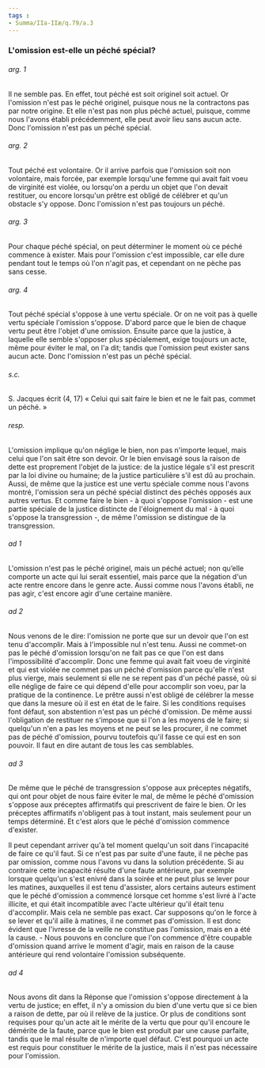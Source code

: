 ```yaml
---
tags : 
- Summa/IIa-IIæ/q.79/a.3
---
```


### L'omission est-elle un péché spécial?

###### arg. 1
Il ne semble pas. En effet, tout péché est soit originel soit actuel. Or l'omission n'est pas le péché originel, puisque nous ne la contractons pas par notre origine. Et elle n'est pas non plus péché actuel, puisque, comme nous l'avons établi précédemment, elle peut avoir lieu sans aucun acte. Donc l'omission n'est pas un péché spécial. 

###### arg. 2
Tout péché est volontaire. Or il arrive parfois que l'omission soit non volontaire, mais forcée, par exemple lorsqu'une femme qui avait fait voeu de virginité est violée, ou lorsqu'on a perdu un objet que l'on devait restituer, ou encore lorsqu'un prêtre est obligé de célébrer et qu'un obstacle s'y oppose. Donc l'omission n'est pas toujours un péché. 

###### arg. 3
Pour chaque péché spécial, on peut déterminer le moment où ce péché commence à exister. Mais pour l'omission c'est impossible, car elle dure pendant tout le temps où l'on n'agit pas, et cependant on ne pèche pas sans cesse. 

###### arg. 4
Tout péché spécial s'oppose à une vertu spéciale. Or on ne voit pas à quelle vertu spéciale l'omission s'oppose. D'abord parce que le bien de chaque vertu peut être l'objet d'une omission. Ensuite parce que la justice, à laquelle elle semble s'opposer plus spécialement, exige toujours un acte, même pour éviter le mal, on l'a dit; tandis que l'omission peut exister sans aucun acte. Donc l'omission n'est pas un péché spécial. 

###### s.c.
S. Jacques écrit (4, 17) « Celui qui sait faire le bien et ne le fait pas, commet un péché. » 

###### resp.
L'omission implique qu'on néglige le bien, non pas n'importe lequel, mais celui que l'on sait être son devoir. Or le bien envisagé sous la raison de dette est proprement l'objet de la justice: de la justice légale s'il est prescrit par la loi divine ou humaine; de la justice particulière s'il est dû au prochain. Aussi, de même que la justice est une vertu spéciale comme nous l'avons montré, l'omission sera un péché spécial distinct des péchés opposés aux autres vertus. Et comme faire le bien - à quoi s'oppose l'omission - est une partie spéciale de la justice distincte de l'éloignement du mal - à quoi s'oppose la transgression -, de même l'omission se distingue de la transgression. 

###### ad 1
L'omission n'est pas le péché originel, mais un péché actuel; non qu’elle comporte un acte qui lui serait essentiel, mais parce que la négation d'un acte rentre encore dans le genre acte. Aussi comme nous l'avons établi, ne pas agir, c'est encore agir d'une certaine manière. 

###### ad 2
Nous venons de le dire: l'omission ne porte que sur un devoir que l'on est tenu d'accomplir. Mais à l'impossible nul n'est tenu. Aussi ne commet-on pas le péché d'omission lorsqu'on ne fait pas ce que l'on est dans l'impossibilité d'accomplir. Donc une femme qui avait fait voeu de virginité et qui est violée ne commet pas un péché d'omission parce qu'elle n'est plus vierge, mais seulement si elle ne se repent pas d'un péché passé, où si elle néglige de faire ce qui dépend d'elle pour accomplir son voeu, par la pratique de la continence. Le prêtre aussi n'est obligé de célébrer la messe que dans la mesure où il est en état de le faire. Si les conditions requises font défaut, son abstention n'est pas un péché d'omission. De même aussi l'obligation de restituer ne s'impose que si l'on a les moyens de le faire; si quelqu'un n'en a pas les moyens et ne peut se les procurer, il ne commet pas de péché d'omission, pourvu toutefois qu'il fasse ce qui est en son pouvoir. Il faut en dire autant de tous les cas semblables. 

###### ad 3
De même que le péché de transgression s'oppose aux préceptes négatifs, qui ont pour objet de nous faire éviter le mal, de même le péché d'omission s'oppose aux préceptes affirmatifs qui prescrivent de faire le bien. Or les préceptes affirmatifs n'obligent pas à tout instant, mais seulement pour un temps déterminé. Et c'est alors que le péché d'omission commence d'exister. 

Il peut cependant arriver qu'à tel moment quelqu'un soit dans l'incapacité de faire ce qu'il faut. Si ce n'est pas par suite d'une faute, il ne pèche pas par omission, comme nous l'avons vu dans la solution précédente. Si au contraire cette incapacité résulte d'une faute antérieure, par exemple lorsque quelqu'un s'est enivré dans la soirée et ne peut plus se lever pour les matines, auxquelles il est tenu d'assister, alors certains auteurs estiment que le péché d'omission a commencé lorsque cet homme s'est livré à l'acte illicite, et qui était incompatible avec l'acte ultérieur qu'il était tenu d'accomplir. Mais cela ne semble pas exact. Car supposons qu'on le force à se lever et qu'il aille à matines, il ne commet pas d'omission. Il est donc évident que l'ivresse de la veille ne constitue pas l'omission, mais en a été la cause. - Nous pouvons en conclure que l'on commence d'être coupable d'omission quand arrive le moment d'agir, mais en raison de la cause antérieure qui rend volontaire l'omission subséquente. 

###### ad 4
Nous avons dit dans la Réponse que l'omission s'oppose directement à la vertu de justice; en effet, il n'y a omission du bien d'une vertu que si ce bien a raison de dette, par où il relève de la justice. Or plus de conditions sont requises pour qu'un acte ait le mérite de la vertu que pour qu'il encoure le démérite de la faute, parce que le bien est produit par une cause parfaite, tandis que le mal résulte de n'importe quel défaut. C'est pourquoi un acte est requis pour constituer le mérite de la justice, mais il n'est pas nécessaire pour l'omission. 

